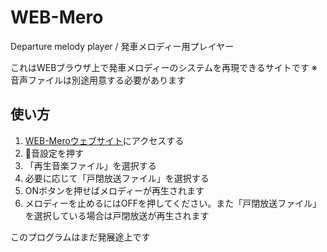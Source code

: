 # WEB-Mero

Departure melody player / 発車メロディー用プレイヤー

これはWEBブラウザ上で発車メロディーのシステムを再現できるサイトです ※音声ファイルは別途用意する必要があります

## 使い方

1. [WEB-Meroウェブサイト](https://ii268.github.io/WEB-Mero/)にアクセスする
2. 🎵音設定を押す
3. 「再生音楽ファイル」を選択する
4. 必要に応じて「戸閉放送ファイル」を選択する
5. ONボタンを押せばメロディーが再生されます
6. メロディーを止めるにはOFFを押してください。また「戸閉放送ファイル」を選択している場合は戸閉放送が再生されます

このプログラムはまだ発展途上です